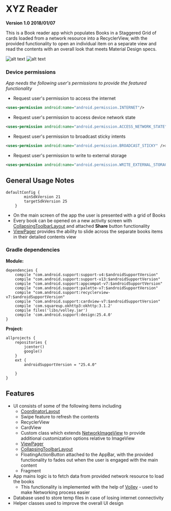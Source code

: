 # XYZ Reader
**Version 1.0 2018/01/07**

This is a Book reader app which populates Books in a Staggered Grid of cards loaded from a network resource into a RecyclerView, with the provided functionality to open an individual item on a separate view and read the contents with an overall look that meets Material Design specs.

![alt text](https://github.com/skorudzhiev/xyz-reader/blob/master/readme/XYZ_Reader1%20-%20Nexus_5X_API_24_5554.png) ![alt text](https://github.com/skorudzhiev/xyz-reader/blob/master/readme/XYZ_Reader2%20-%20Nexus_5X_API_24_5554.png) 

### Device permissions
*App needs the following user's permissions to provide the featured functionality*
* Request user's permission to access the internet
```XML
<uses-permission android:name="android.permission.INTERNET"/>
```
* Request user's permission to access device network state
```XML
<uses-permission android:name="android.permission.ACCESS_NETWORK_STATE" />
```

* Request user's permission to broadcast sticky intents
```XML
<uses-permission android:name="android.permission.BROADCAST_STICKY" />>
```

* Request user's permission to write to external storage
```XML
<uses-permission android:name="android.permission.WRITE_EXTERNAL_STORAGE" />
```

## General Usage Notes

```Gradle
defaultConfig {
        minSdkVersion 21
        targetSdkVersion 25
    }
```
* On the main screen of the app the user is presented with a grid of Books
* Every book can be opened on a new activity screen with [CollapsingToolbarLayout](https://developer.android.com/reference/android/support/design/widget/CollapsingToolbarLayout.html) and attached **Share** button functionality
* [ViewPager](https://developer.android.com/training/animation/anim_screenslide.mp4) provides the ability to slide across the separate books items in their detailed contents view

### Gradle dependencies
**Module:**
```Gradle
dependencies {
    compile "com.android.support:support-v4:$androidSupportVersion"
    compile "com.android.support:support-v13:$androidSupportVersion"
    compile "com.android.support:appcompat-v7:$androidSupportVersion"
    compile "com.android.support:palette-v7:$androidSupportVersion"
    compile "com.android.support:recyclerview-v7:$androidSupportVersion"
    compile "com.android.support:cardview-v7:$androidSupportVersion"
    compile 'com.squareup.okhttp3:okhttp:3.1.2'
    compile files('libs/volley.jar')
    compile 'com.android.support:design:25.4.0'
}
```

**Project:**
```Gradle
allprojects {
    repositories {
        jcenter()
        google()
    }
    ext {
        androidSupportVersion = "25.4.0"

    }
}
```

## Features

* UI consists of some of the following items including
  * [CoordinatorLayout](https://developer.android.com/reference/android/support/design/widget/CoordinatorLayout.html) 
  * Swipe feature to refresh the contents
  * RecyclerView
  * CardView
  * Custom class which extends [NetworkImageView](https://github.com/google/volley/blob/master/src/main/java/com/android/volley/toolbox/NetworkImageView.java) to provide additional customization options relative to ImageView 
  * [ViewPager](https://developer.android.com/reference/android/support/v4/view/ViewPager.html)
  * [CollapsingToolbarLayout](https://material.io/components/android/catalog/collapsing-toolbar-layout/)
  * FloatingActionButton attached to the AppBar, with the provided functionality to fades out when the user is engaged with the main content
  * Fragment
* App mains logic is to fetch data from provided network resource to load the books
  * This functionality is implemented with the help of [Volley](https://developer.android.com/training/volley/index.html) - used to make Networking process easier
* Database used to store temp files in case of losing internet connectivity
* Helper classes used to improve the overall UI design
